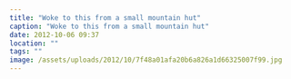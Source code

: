 ```yaml
---
title: "Woke to this from a small mountain hut"
caption: "Woke to this from a small mountain hut"
date: 2012-10-06 09:37
location: ""
tags: ""
image: /assets/uploads/2012/10/7f48a01afa20b6a826a1d66325007f99.jpg
---
```

